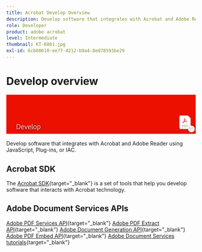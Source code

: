 ```yaml
---
title: Acrobat Develop Overview
description: Develop software that integrates with Acrobat and Adobe Reader using JavaScript, Plug-ins, or IAC
role: Developer
product: adobe acrobat
level: Intermediate
thumbnail: KT-6861.jpg
exl-id: 6cb60610-ee77-4212-b9a4-8e078593be29
---
```

# Develop overview

![Acrobat Develop Image](../assets/Hero-Develop.png)

Develop software that integrates with Acrobat and Adobe Reader using JavaScript, Plug-ins, or IAC.

## Acrobat SDK

The [Acrobat SDK](https://opensource.adobe.com/dc-acrobat-sdk-docs/acrobatsdk/){target="_blank"} is a set of tools that help you develop software that interacts with Acrobat technology. 

## Adobe Document Services APIs

[Adobe PDF Services API](https://developer.adobe.com/document-services/apis/pdf-services/){target="_blank"}
[Adobe PDF Extract API](https://developer.adobe.com/document-services/apis/pdf-extract/){target="_blank"}
[Adobe Document Generation API](https://developer.adobe.com/document-services/apis/doc-generation/){target="_blank"}
[Adobe PDF Embed API](https://developer.adobe.com/document-services/apis/pdf-embed/){target="_blank"}
[Adobe Document Services tutorials](https://experienceleague.adobe.com/docs/document-services/tutorials/overview.html){target="_blank"}
